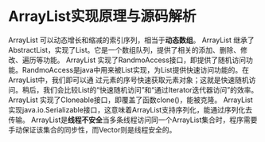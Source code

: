# ArrayList实现原理与源码解析
  ArrayList 可以动态增长和缩减的索引序列，相当于**动态数组**。
  ArrayList 继承了AbstractList，实现了List。它是一个数组队列，提供了相关的添加、删除、修改、遍历等功能。
  ArrayList 实现了RandmoAccess接口，即提供了随机访问功能。RandmoAccess是java中用来被List实现，为List提供快速访问功能的。在ArrayList中，我们即可以通
  过元素的序号快速获取元素对象；这就是快速随机访问。稍后，我们会比较List的“快速随机访问”和“通过Iterator迭代器访问”的效率。
  ArrayList 实现了Cloneable接口，即覆盖了函数clone()，能被克隆。
  ArrayList 实现java.io.Serializable接口，这意味着ArrayList支持序列化，能通过序列化去传输。
  ArrayList是**线程不安全**当多条线程访问同一个ArrayList集合时，程序需要手动保证该集合的同步性，而Vector则是线程安全的。
 
  
